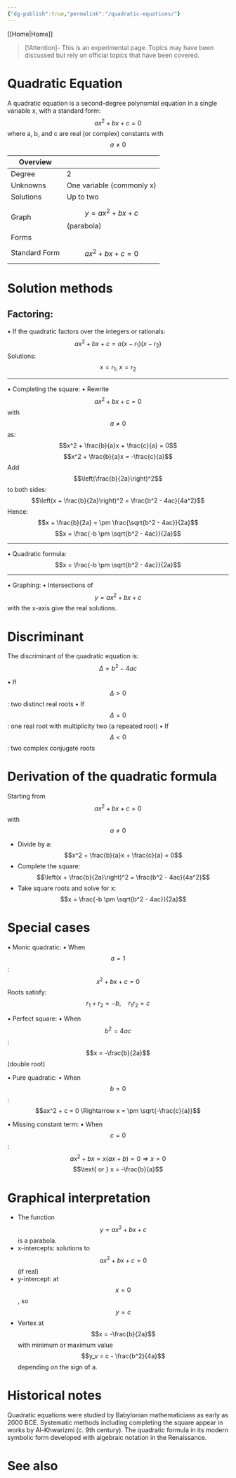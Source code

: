 ```yaml
---
{"dg-publish":true,"permalink":"/quadratic-equations/"}
---
```


[[Home\|Home]]

>[!Attention]- This is an experimental page.
>Topics may have been discussed but rely on official topics that have been covered.

# Quadratic Equation

A quadratic equation is a second-degree polynomial equation in a single variable x, with a standard form:
$$ax^2 + bx + c = 0$$
where a, b, and c are real (or complex) constants with $$a \neq 0$$

| Overview  |                                |
| --------- | ------------------------------ |
| Degree    | 2                              |
| Unknowns  | One variable (commonly x)      |
| Solutions | Up to two                      |
| Graph     | $$ y = ax^2+bx+c $$ (parabola) |
| Forms     |                                |
| Standard Form    | $$ ax^2+bx+c = 0 $$            |



# Solution methods

## Factoring:
  • If the quadratic factors over the integers or rationals:
    $$ax^2 + bx + c = a(x - r_1)(x - r_2)$$
    Solutions: $$x = r_1, \; x = r_2$$
    
---

• Completing the square:
  • Rewrite $$ax^2 + bx + c = 0$$ with $$a \neq 0$$ as:
    $$x^2 + \frac{b}{a}x + \frac{c}{a} = 0$$
    $$x^2 + \frac{b}{a}x = -\frac{c}{a}$$
    Add $$\left(\frac{b}{2a}\right)^2$$ to both sides:
    $$\left(x + \frac{b}{2a}\right)^2 = \frac{b^2 - 4ac}{4a^2}$$
    Hence:
    $$x + \frac{b}{2a} = \pm \frac{\sqrt{b^2 - 4ac}}{2a}$$
    $$x = \frac{-b \pm \sqrt{b^2 - 4ac}}{2a}$$
    
---

• Quadratic formula:
  $$x = \frac{-b \pm \sqrt{b^2 - 4ac}}{2a}$$

---

• Graphing:
  • Intersections of $$y = ax^2 + bx + c$$ with the x-axis give the real solutions.

# Discriminant
The discriminant of the quadratic equation is:
$$\Delta = b^2 - 4ac$$

• If $$\Delta > 0$$: two distinct real roots
• If $$\Delta = 0$$: one real root with multiplicity two (a repeated root)
• If $$\Delta < 0$$: two complex conjugate roots


# Derivation of the quadratic formula

Starting from $$ax^2 + bx + c = 0$$ with $$a \neq 0$$
- Divide by a:
  $$x^2 + \frac{b}{a}x + \frac{c}{a} = 0$$
- Complete the square:
  $$\left(x + \frac{b}{2a}\right)^2 = \frac{b^2 - 4ac}{4a^2}$$
- Take square roots and solve for x:
  $$x = \frac{-b \pm \sqrt{b^2 - 4ac}}{2a}$$

# Special cases

• Monic quadratic:
  • When $$a = 1$$:
    $$x^2 + bx + c = 0$$
    Roots satisfy:
    $$r_1 + r_2 = -b, \quad r_1 r_2 = c$$

• Perfect square:
  • When $$b^2 = 4ac$$:
    $$x = -\frac{b}{2a}$$ (double root)

• Pure quadratic:
  • When $$b = 0$$:
    $$ax^2 + c = 0 \Rightarrow x = \pm \sqrt{-\frac{c}{a}}$$

• Missing constant term:
  • When $$c = 0$$:
    $$ax^2 + bx = x(ax + b) = 0 \Rightarrow x = 0 $$
    $$\text{ or } x = -\frac{b}{a}$$

# Graphical interpretation

- The function $$y = ax^2 + bx + c$$ is a parabola.
- x-intercepts: solutions to $$ax^2 + bx + c = 0$$ (if real)
- y-intercept: at $$x = 0$$, so $$y = c$$
- Vertex at $$x = -\frac{b}{2a}$$ with minimum or maximum value $$y_v = c - \frac{b^2}{4a}$$ depending on the sign of a.

# Historical notes

Quadratic equations were studied by Babylonian mathematicians as early as 2000 BCE. Systematic methods including completing the square appear in works by Al-Khwarizmi (c. 9th century). The quadratic formula in its modern symbolic form developed with algebraic notation in the Renaissance.

# See also

